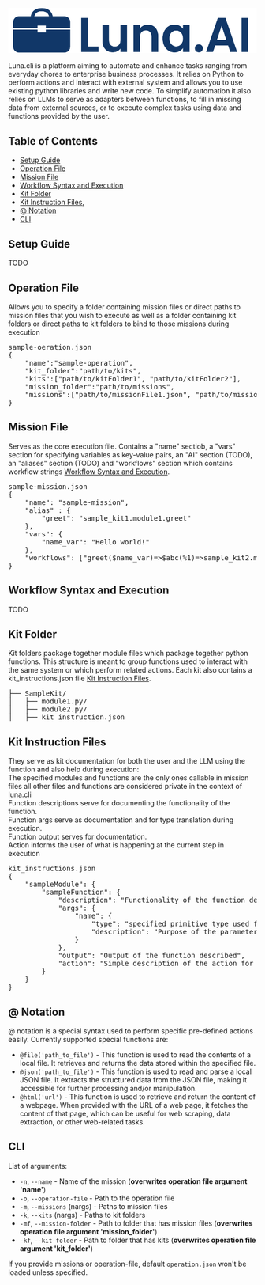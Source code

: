 ![LunaAI Logo](resources/LunaAI_logo.svg)

Luna.cli is a platform aiming to automate and enhance tasks ranging from everyday chores to enterprise business processes. It relies on Python to perform actions and interact with external system and allows you to use existing python libraries and write new code. To simplify automation it also relies on LLMs to serve as adapters between functions, to fill in missing data from external sources, or to execute complex tasks using data and functions provided by the user.

## Table of Contents

- [Setup Guide](#setup-guide)
- [Operation File](#operation-file)
- [Mission File](#mission-file)
- [Workflow Syntax and Execution](#workflow-syntax-and-execution)
- [Kit Folder](#kit-folder)
- [Kit Instruction Files](#kit-instruction-files),
- [@ Notation](#-notation)
- [CLI](#cli)

## Setup Guide

TODO

## Operation File

Allows you to specify a folder containing mission files or direct paths to mission files that you wish to execute as well as a folder containing kit folders or direct paths to kit folders to bind to those missions during execution
<pre>
sample-oeration.json
{
    "name":"sample-operation",
    "kit_folder":"path/to/kits",
    "kits":["path/to/kitFolder1", "path/to/kitFolder2"],
    "mission_folder":"path/to/missions",
    "missions":["path/to/missionFile1.json", "path/to/missionFile2.json"]
}
</pre>
## Mission File

Serves as the core execution file. Contains a "name" sectiob, a "vars" section for specifying variables as key-value pairs, an "AI" section \(TODO\), an "aliases" section \(TODO\) and "workflows" section which contains workflow strings [Workflow Syntax and Execution](#workflow-syntax-and-execution).
<pre>
sample-mission.json
{
    "name": "sample-mission",
    "alias" : {
        "greet": "sample_kit1.module1.greet"
    },
    "vars": {
        "name_var": "Hello world!"
    },
    "workflows": ["greet($name_var)=>$abc(%1)=>sample_kit2.module2.save_to_file(%all, '1output.txt')"]
}
</pre>
## Workflow Syntax and Execution

TODO

## Kit Folder

Kit folders package together module files which package together python functions. This structure is meant to group functions used to interact with the same system or which perform related actions. Each kit also contains a kit_instructions.json file [Kit Instruction Files](#kit-instruction-files).
<pre>
├── SampleKit/
│   ├── module1.py/
│   ├── module2.py/
│   ├── kit_instruction.json
</pre>
## Kit Instruction Files

They serve as kit documentation for both the user and the LLM using the function and also help during execution:<br/>
The specified modules and functions are the only ones callable in mission files all other files and functions are considered private in the context of luna.cli<br/>
Function descriptions serve for documenting the functionality of the function.<br/>
Function args serve as documentation and for type translation during execution.<br/>
Function output serves for documentation.<br/>
Action informs the user of what is happening at the current step in execution<br/>
<pre>
kit_instructions.json
{
    "sampleModule": {
        "sampleFunction": {
            "description": "Functionality of the function described",
            "args": {
                "name": {
                    "type": "specified primitive type used for translation",
                    "description": "Purpose of the parameter described"
                }
            },
            "output": "Output of the function described",
            "action": "Simple description of the action for use in printing during execution"
        }
    }
}
</pre>
## @ Notation

@ notation is a special syntax used to perform specific pre-defined actions easily.
Currently supported special functions are:
- `@file('path_to_file')` - This function is used to read the contents of a local file. It retrieves and returns the data stored within the specified file.
- `@json('path_to_file')` - This function is used to read and parse a local JSON file. It extracts the structured data from the JSON file, making it accessible for further processing and/or manipulation.
- `@html('url')` - This function is used to retrieve and return the content of a webpage. When provided with the URL of a web page, it fetches the content of that page, which can be useful for web scraping, data extraction, or other web-related tasks.

## CLI
List of arguments:
- `-n`, `--name` - Name of the mission (**overwrites operation file argument 'name'**)
- `-o`, `--operation-file` - Path to the operation file
- `-m`, `--missions` (nargs) - Paths to mission files 
- `-k`, `--kits` (nargs) - Paths to kit folders 
- `-mf`, `--mission-folder` - Path to folder that has mission files (**overwrites operation file argument 'mission_folder'**)
- `-kf`, `--kit-folder` - Path to folder that has kits (**overwrites operation file argument 'kit_folder'**)

If you provide missions or operation-file, default `operation.json` won't be loaded unless specified.
